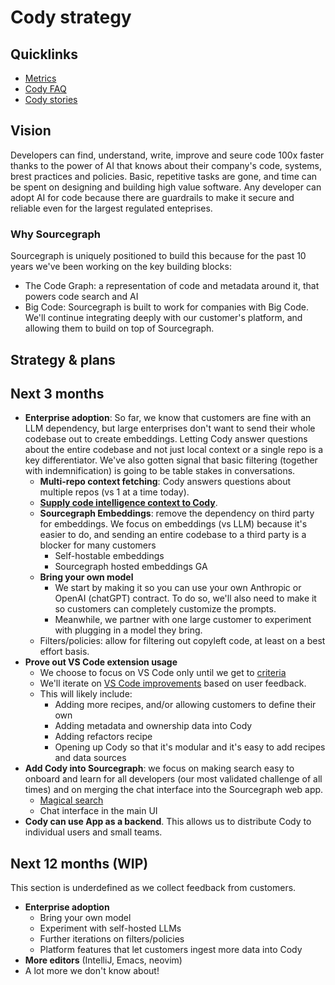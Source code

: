 # Cody strategy

## Quicklinks

- [Metrics](https://analytics.amplitude.com/sourcegraph/dashboard/4n7yl67)
- [Cody FAQ](../../../departments/engineering/teams/cody/about-cody-faq.md)
- [Cody stories](https://docs.google.com/document/d/1LD6t01TdxPT1LSbzmS2FN_a8tifhBiUOn9YpzJKORWo)

## Vision

Developers can find, understand, write, improve and seure code 100x faster thanks to the power of AI that knows about their company's code, systems, brest practices and policies. Basic, repetitive tasks are gone, and time can be spent on designing and building high value software. Any developer can adopt AI for code because there are guardrails to make it secure and reliable even for the largest regulated enteprises.

### Why Sourcegraph

Sourcegraph is uniquely positioned to build this because for the past 10 years we've been working on the key building blocks:

- The Code Graph: a representation of code and metadata around it, that powers code search and AI
- Big Code: Sourcegraph is built to work for companies with Big Code. We'll continue integrating deeply with our customer's platform, and allowing them to build on top of Sourcegraph.

## Strategy & plans

## Next 3 months

- **Enterprise adoption**: So far, we know that customers are fine with an LLM dependency, but large enterprises don't want to send their whole codebase out to create embeddings. Letting Cody answer questions about the entire codebase and not just local context or a single repo is a key differentiator. We've also gotten signal that basic filtering (together with indemnification) is going to be table stakes in conversations.
  - **Multi-repo context fetching**: Cody answers questions about multiple repos (vs 1 at a time today).
  - **[Supply code intelligence context to Cody](https://docs.google.com/document/d/1b4nLWa8pc74xC3MmtZjVQhE1nXe_xWyWmwF-aoumeVw/edit)**.
  - **Sourcegraph Embeddings**: remove the dependency on third party for embeddings. We focus on embeddings (vs LLM) because it's easier to do, and sending an entire codebase to a third party is a blocker for many customers
    - Self-hostable embeddings
    - Sourcegraph hosted embeddings GA
  - **Bring your own model**
    - We start by making it so you can use your own Anthropic or OpenAI (chatGPT) contract. To do so, we'll also need to make it so customers can completely customize the prompts.
    - Meanwhile, we partner with one large customer to experiment with plugging in a model they bring.
  - Filters/policies: allow for filtering out copyleft code, at least on a best effort basis.
- **Prove out VS Code extension usage**
  - We choose to focus on VS Code only until we get to [criteria](https://analytics.amplitude.com/sourcegraph/dashboard/4n7yl67)
  - We'll iterate on [VS Code improvements](https://github.com/orgs/sourcegraph/projects/331/views/1?filterQuery=label%3A%22cody%2Fvscode%22) based on user feedback.
  - This will likely include:
    - Adding more recipes, and/or allowing customers to define their own
    - Adding metadata and ownership data into Cody
    - Adding refactors recipe
    - Opening up Cody so that it's modular and it's easy to add recipes and data sources
- **Add Cody into Sourcegraph**: we focus on making search easy to onboard and learn for all developers (our most validated challenge of all times) and on merging the chat interface into the Sourcegraph web app.
  - [Magical search](https://docs.google.com/document/d/10RZCwcKz-I0NbdEW9finkvpo2vDGSqZRaOVPMtDmseg/edit#)
  - Chat interface in the main UI
- **Cody can use App as a backend**. This allows us to distribute Cody to individual users and small teams.

## Next 12 months (WIP)

This section is underdefined as we collect feedback from customers.

- **Enterprise adoption**
  - Bring your own model
  - Experiment with self-hosted LLMs
  - Further iterations on filters/policies
  - Platform features that let customers ingest more data into Cody
- **More editors** (IntelliJ, Emacs, neovim)
- A lot more we don't know about!
